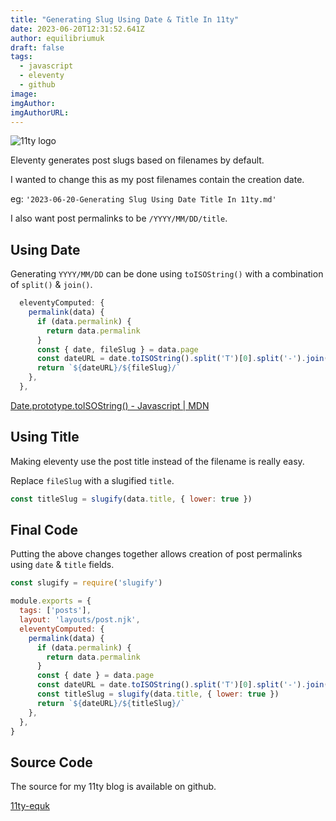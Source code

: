 ```yaml
---
title: "Generating Slug Using Date & Title In 11ty"
date: 2023-06-20T12:31:52.641Z
author: equilibriumuk
draft: false
tags:
  - javascript
  - eleventy
  - github
image:
imgAuthor:
imgAuthorURL:
---
```


<p class="text-center"><img src="/media/images/11ty-200.webp" alt="11ty logo" class="inline"></p>

Eleventy generates post slugs based on filenames by default.

I wanted to change this as my post filenames contain the creation date.

eg: `'2023-06-20-Generating Slug Using Date Title In 11ty.md'`

I also want post permalinks to be `/YYYY/MM/DD/title`.

## Using Date

Generating `YYYY/MM/DD` can be done using `toISOString()` with a combination of `split()` & `join()`.

```js
  eleventyComputed: {
    permalink(data) {
      if (data.permalink) {
        return data.permalink
      }
      const { date, fileSlug } = data.page
      const dateURL = date.toISOString().split('T')[0].split('-').join('/')
      return `${dateURL}/${fileSlug}/`
    },
  },
```

<i class="fa fa-link"></i> <a href="https://developer.mozilla.org/en-US/docs/Web/JavaScript/Reference/Global_Objects/Date/toISOString" target="_blank" rel="noopener noreferrer">Date.prototype.toISOString() - Javascript | MDN</a>

## Using Title

Making eleventy use the post title instead of the filename is really easy.

Replace `fileSlug` with a slugified `title`.

```js
const titleSlug = slugify(data.title, { lower: true })
```

## Final Code

Putting the above changes together allows creation of post permalinks using `date` & `title` fields.

```js
const slugify = require('slugify')

module.exports = {
  tags: ['posts'],
  layout: 'layouts/post.njk',
  eleventyComputed: {
    permalink(data) {
      if (data.permalink) {
        return data.permalink
      }
      const { date } = data.page
      const dateURL = date.toISOString().split('T')[0].split('-').join('/')
      const titleSlug = slugify(data.title, { lower: true })
      return `${dateURL}/${titleSlug}/`
    },
  },
}
```

## Source Code

The source for my 11ty blog is available on github.

<a class="github" href="https://github.com/equk/11ty-equk" aria-label="View on GitHub" target="_blank" rel="noopener noreferrer"><i class="fa fa-github"></i> 11ty-equk</a>
